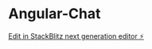 # Angular-Chat

[Edit in StackBlitz next generation editor ⚡️](https://stackblitz.com/~/github.com/CodeFoxy-Github/Angular-Chat)